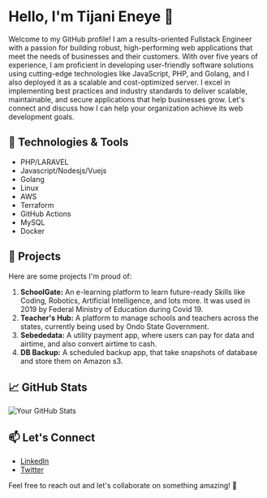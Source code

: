 
# Hello, I'm Tijani Eneye 👋

Welcome to my GitHub profile! I am a results-oriented Fullstack Engineer with a passion for building robust, high-performing web applications that meet the needs of businesses and their customers. With over five years of experience, I am proficient in developing user-friendly software solutions using cutting-edge technologies like JavaScript, PHP, and Golang, and I also deployed it as a scalable and cost-optimized server. I excel in implementing best practices and industry standards to deliver scalable, maintainable, and secure applications that help businesses grow. Let's connect and discuss how I can help your organization achieve its web development goals.

## 🔧 Technologies & Tools

- PHP/LARAVEL
- Javascript/Nodesjs/Vuejs
- Golang
- Linux
- AWS
- Terraform
- GitHub Actions
- MySQL
- Docker

## 🚀 Projects

Here are some projects I'm proud of:

1. **SchoolGate:** An e-learning platform to learn future-ready Skills like Coding, Robotics, Artificial Intelligence, and lots more. It was used in 2019 by Federal Ministry of Education during Covid 19.
2. **Teacher's Hub:** A platform to manage schools and teachers across the states, currently being used by Ondo State Government.
3. **Sebededata:** A utility payment app, where users can pay for data and airtime, and also convert airtime to cash.
4. **DB Backup:** A scheduled backup app, that take snapshots of database and store them on  Amazon s3.

## 📈 GitHub Stats

![Your GitHub Stats](https://github-readme-stats.vercel.app/api?username=Tijanieneye10&show_icons=true&theme=radical)

## 📫 Let's Connect

- [LinkedIn](https://www.linkedin.com/in/usman-tijani-eneye/)
- [Twitter](https://twitter.com/TijaniEneye)


Feel free to reach out and let's collaborate on something amazing! 🚀
